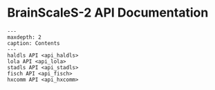 # BrainScaleS-2 API Documentation

```{toctree}
---
maxdepth: 2
caption: Contents
---
haldls API <api_haldls>
lola API <api_lola>
stadls API <api_stadls>
fisch API <api_fisch>
hxcomm API <api_hxcomm>
```
